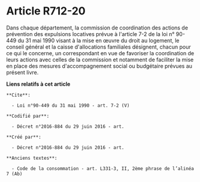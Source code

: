 # Article R712-20

Dans chaque département, la commission de coordination des actions de prévention des expulsions locatives prévue à l'article
7-2 de la loi n° 90-449 du 31 mai 1990 visant à la mise en œuvre du droit au logement, le conseil général et la caisse
d'allocations familiales désignent, chacun pour ce qui le concerne, un correspondant en vue de favoriser la coordination de
leurs actions avec celles de la commission et notamment de faciliter la mise en place des mesures d'accompagnement social ou
budgétaire prévues au présent livre.

**Liens relatifs à cet article**

	**Cite**:

	  - Loi n°90-449 du 31 mai 1990 - art. 7-2 (V)

	**Codifié par**:

	  - Décret n°2016-884 du 29 juin 2016 - art.

	**Créé par**:

	  - Décret n°2016-884 du 29 juin 2016 - art.

	**Anciens textes**:

	  - Code de la consommation - art. L331-3, II, 2ème phrase de l’alinéa 7 (Ab)
